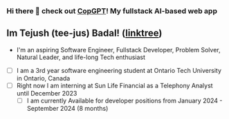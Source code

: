 ### Hi there 👋   check out [CopGPT](https://github.com/TejushBadal/CopGPT#readme)! My fullstack AI-based web app
## Im Tejush (tee-jus) Badal! ([linktree](https://linktr.ee/tejushbadal)) 
* I'm an aspiring Software Engineer, Fullstack Developer, Problem Solver, Natural Leader, and life-long Tech enthusiast
- [ ] I am a 3rd year software engineering student at Ontario Tech University in Ontario, Canada
- [ ] Right now I am interning at Sun Life Financial as a Telephony Analyst until December 2023
  - [ ] I am currently Available for developer positions from January 2024 - September 2024 (8 months)
